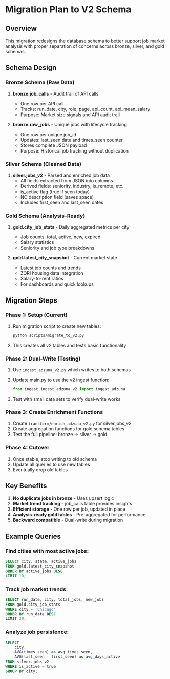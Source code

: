 # Migration Plan to V2 Schema

## Overview

This migration redesigns the database schema to better support job market analysis with proper separation of concerns across bronze, silver, and gold schemas.

## Schema Design

### Bronze Schema (Raw Data)

1. **bronze.job_calls** - Audit trail of API calls

   - One row per API call
   - Tracks: run_date, city, role, page, api_count, api_mean_salary
   - Purpose: Market size signals and API audit trail

2. **bronze.raw_jobs** - Unique jobs with lifecycle tracking
   - One row per unique job_id
   - Updates: last_seen date and times_seen counter
   - Stores complete JSON payload
   - Purpose: Historical job tracking without duplication

### Silver Schema (Cleaned Data)

1. **silver.jobs_v2** - Parsed and enriched job data
   - All fields extracted from JSON into columns
   - Derived fields: seniority, industry, is_remote, etc.
   - is_active flag (true if seen today)
   - NO description field (saves space)
   - Includes first_seen and last_seen dates

### Gold Schema (Analysis-Ready)

1. **gold.city_job_stats** - Daily aggregated metrics per city

   - Job counts: total, active, new, expired
   - Salary statistics
   - Seniority and job type breakdowns

2. **gold.latest_city_snapshot** - Current market state
   - Latest job counts and trends
   - ZORI housing data integration
   - Salary-to-rent ratios
   - For dashboards and quick lookups

## Migration Steps

### Phase 1: Setup (Current)

1. Run migration script to create new tables:

   ```bash
   python scripts/migrate_to_v2.py
   ```

2. This creates all v2 tables and tests basic functionality

### Phase 2: Dual-Write (Testing)

1. Use `ingest_adzuna_v2.py` which writes to both schemas
2. Update main.py to use the v2 ingest function:

   ```python
   from ingest.ingest_adzuna_v2 import ingest_adzuna
   ```

3. Test with small data sets to verify dual-write works

### Phase 3: Create Enrichment Functions

1. Create `transform/enrich_adzuna_v2.py` for silver.jobs_v2
2. Create aggregation functions for gold schema tables
3. Test the full pipeline: bronze → silver → gold

### Phase 4: Cutover

1. Once stable, stop writing to old schema
2. Update all queries to use new tables
3. Eventually drop old tables

## Key Benefits

1. **No duplicate jobs in bronze** - Uses upsert logic
2. **Market trend tracking** - job_calls table provides insights
3. **Efficient storage** - One row per job, updated in place
4. **Analysis-ready gold tables** - Pre-aggregated for performance
5. **Backward compatible** - Dual-write during migration

## Example Queries

### Find cities with most active jobs:

```sql
SELECT city, state, active_jobs
FROM gold.latest_city_snapshot
ORDER BY active_jobs DESC
LIMIT 10;
```

### Track job market trends:

```sql
SELECT run_date, city, total_jobs, new_jobs
FROM gold.city_job_stats
WHERE city = 'Chicago'
ORDER BY run_date DESC
LIMIT 30;
```

### Analyze job persistence:

```sql
SELECT
    city,
    AVG(times_seen) as avg_times_seen,
    AVG(last_seen - first_seen) as avg_days_active
FROM silver.jobs_v2
WHERE is_active = true
GROUP BY city;
```
